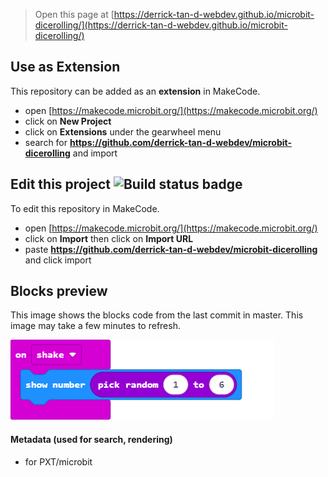 
> Open this page at [https://derrick-tan-d-webdev.github.io/microbit-dicerolling/](https://derrick-tan-d-webdev.github.io/microbit-dicerolling/)

## Use as Extension

This repository can be added as an **extension** in MakeCode.

* open [https://makecode.microbit.org/](https://makecode.microbit.org/)
* click on **New Project**
* click on **Extensions** under the gearwheel menu
* search for **https://github.com/derrick-tan-d-webdev/microbit-dicerolling** and import

## Edit this project ![Build status badge](https://github.com/derrick-tan-d-webdev/microbit-dicerolling/workflows/MakeCode/badge.svg)

To edit this repository in MakeCode.

* open [https://makecode.microbit.org/](https://makecode.microbit.org/)
* click on **Import** then click on **Import URL**
* paste **https://github.com/derrick-tan-d-webdev/microbit-dicerolling** and click import

## Blocks preview

This image shows the blocks code from the last commit in master.
This image may take a few minutes to refresh.

![A rendered view of the blocks](https://github.com/derrick-tan-d-webdev/microbit-dicerolling/raw/master/.github/makecode/blocks.png)

#### Metadata (used for search, rendering)

* for PXT/microbit
<script src="https://makecode.com/gh-pages-embed.js"></script><script>makeCodeRender("{{ site.makecode.home_url }}", "{{ site.github.owner_name }}/{{ site.github.repository_name }}");</script>

